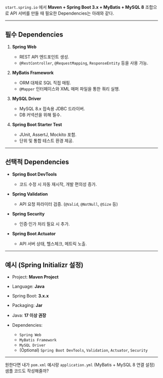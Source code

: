 `start.spring.io` 에서 **Maven + Spring Boot 3.x + MyBatis + MySQL 8** 조합으로 API 서버를 만들 때 필요한 Dependencies는 아래와 같다.

---

## 필수 Dependencies

1. **Spring Web**

   * REST API 엔드포인트 생성.
   * `@RestController`, `@RequestMapping`, `ResponseEntity` 등을 사용 가능.

2. **MyBatis Framework**

   * ORM 대체로 SQL 직접 매핑.
   * `@Mapper` 인터페이스와 XML 매퍼 파일을 통한 쿼리 실행.

3. **MySQL Driver**

   * MySQL 8.x 접속용 JDBC 드라이버.
   * DB 커넥션을 위해 필수.

4. **Spring Boot Starter Test**

   * JUnit, AssertJ, Mockito 포함.
   * 단위 및 통합 테스트 환경 제공.

---

## 선택적 Dependencies

* **Spring Boot DevTools**

  * 코드 수정 시 자동 재시작, 개발 편의성 증가.

* **Spring Validation**

  * API 요청 파라미터 검증. (`@Valid`, `@NotNull`, `@Size` 등)

* **Spring Security**

  * 인증·인가 처리 필요 시 추가.

* **Spring Boot Actuator**

  * API 서버 상태, 헬스체크, 메트릭 노출.

---

## 예시 (Spring Initializr 설정)

* Project: **Maven Project**
* Language: **Java**
* Spring Boot: **3.x.x**
* Packaging: **Jar**
* Java: **17 이상 권장**
* Dependencies:

  * `Spring Web`
  * `MyBatis Framework`
  * `MySQL Driver`
  * (Optional) `Spring Boot DevTools`, `Validation`, `Actuator`, `Security`

---

원한다면 내가 `pom.xml` 예시랑 `application.yml` (MyBatis + MySQL 8 연결 설정) 샘플 코드도 작성해줄까?
